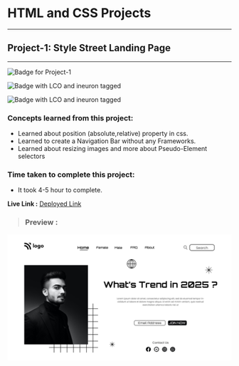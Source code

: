 # HTML and CSS Projects
---
## **Project-1: Style Street Landing Page**
---
![Badge for Project-1](https://img.shields.io/badge/HTML%20&%20CSS-Project_1-brightgreen "Style Street Landing Page")

![Badge with LCO and ineuron tagged](https://img.shields.io/badge/Ineuron.ai-LCO-brightgreen)

![Badge with LCO and ineuron tagged](https://img.shields.io/badge/Full%20Stack%20JavaScript%20bootcamp-Hitesh%20Choudhary-brightgreen)

### Concepts learned from this project:
- Learned about position (absolute,relative) property in css.
- Learned to create a Navigation Bar without any Frameworks.
- Learned about resizing images and more about Pseudo-Element selectors

### Time taken to complete this project:
- It took  4-5 hour to complete.

**Live Link :** [Deployed Link]()
>### Preview :
![Homepage screenshot](preview.png)